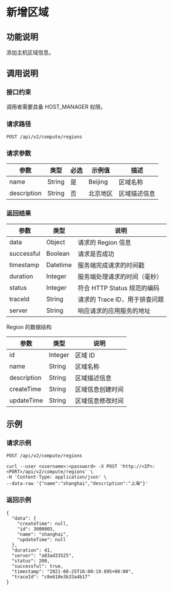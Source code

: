 新增区域 
=========================



功能说明 
-------------------------

添加主机区域信息。

调用说明 
-------------------------

### 接口约束 

调用者需要具备 HOST_MANAGER 权限。

### 请求路径 

`POST /api/v2/compute/regions`

### 请求参数 



|     参数      |   类型   | 必选 |   示例值   |   描述   |
|-------------|--------|----|---------|--------|
| name        | String | 是  | Beijing | 区域名称   |
| description | String | 否  | 北京地区    | 区域描述信息 |



### 返回结果 



|     参数     |    类型    |          说明          |
|------------|----------|----------------------|
| data       | Object   | 请求的 Region 信息        |
| successful | Boolean  | 请求是否成功               |
| timestamp  | Datetime | 服务端完成请求的时间戳          |
| duration   | Integer  | 服务端处理请求的时间（毫秒）       |
| status     | Integer  | 符合 HTTP Status 规范的编码 |
| traceId    | String   | 请求的 Trace ID，用于排查问题  |
| server     | String   | 响应请求的应用服务的地址         |



Region 的数据结构


|     参数      |   类型    |    说明    |
|-------------|---------|----------|
| id          | Integer | 区域 ID    |
| name        | String  | 区域名称     |
| description | String  | 区域描述信息   |
| createTime  | String  | 区域信息创建时间 |
| updateTime  | String  | 区域信息修改时间 |



示例 
-----------------------

### 请求示例 

`POST /api/v2/compute/regions`

```unknow
curl --user <username>:<password> -X POST 'http://<IP>:<PORT>/api/v2/compute/regions' \
-H 'Content-Type: application/json' \
--data-raw '{"name":"shanghai","description":"上海"}'
```



### 返回示例 

```unknow
{
  "data": {
    "createTime": null,
    "id": 3000003,
    "name": "shanghai",
    "updateTime": null
  },
  "duration": 41,
  "server": "a83ad33525",
  "status": 200,
  "successful": true,
  "timestamp": "2021-08-25T16:00:19.895+08:00",
  "traceId": "c8e610e3b33a4b17"
}
```


